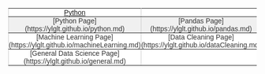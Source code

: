 <style type="text/css">
.tg  {border-collapse:collapse;border-spacing:0;border-color:#ccc;}
.tg td{font-family:Arial, sans-serif;font-size:14px;padding:0px 0px;border-style:solid;vertical-align: middle;border-width:1px;overflow:hidden;word-break:normal;border-color:#ccc;color:#333;background-color:#fff;}
.tg th{font-family:Arial, sans-serif;font-size:14px;font-weight:normal;padding:0px 0px;vertical-align: middle;border-style:solid;border-width:1px;overflow:hidden;word-break:normal;border-color:#ccc;color:#333;background-color:#f0f0f0;}
.tg .tg-c3ow{border-color:inherit;text-align:center;vertical-align:top}
.tg .tg-0pky{border-color:inherit;text-align:center;vertical-align:top}
</style>
<table class="tg">
  <tr>
    <td class="tg-c3ow"><a href="https://ylglt.github.io/python.md">Python</a></td>
    <td class="tg-c3ow"></td>
    <td class="tg-0pky"></td>
  </tr>
    <tr>
    <th class="tg-c3ow">[Python Page](https://ylglt.github.io/python.md)</th>
    <th class="tg-c3ow">[Pandas Page](https://ylglt.github.io/pandas.md)</th>
    <th class="tg-0pky">[Microsoft Azure Page](https://ylglt.github.io/microsoftAzure.md)</th>
  </tr>
  <tr>
    <td class="tg-c3ow">[Machine Learning Page](https://ylglt.github.io/machineLearning.md)</td>
    <td class="tg-c3ow">[Data Cleaning Page](https://ylglt.github.io/dataCleaning.md)</td>
    <td class="tg-0pky">[Web Scrapping Page](https://ylglt.github.io/webScrapping.md)</td>
  </tr>
  <tr>
    <td class="tg-c3ow">[General Data Science Page](https://ylglt.github.io/general.md)</td>
    <td class="tg-c3ow"></td>
    <td class="tg-0pky"></td>
  </tr>
</table>
